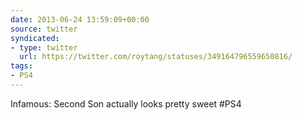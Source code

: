 ```yaml
---
date: 2013-06-24 13:59:09+00:00
source: twitter
syndicated:
- type: twitter
  url: https://twitter.com/roytang/statuses/349164796559650816/
tags:
- PS4
---
```


Infamous: Second Son actually looks pretty sweet #PS4